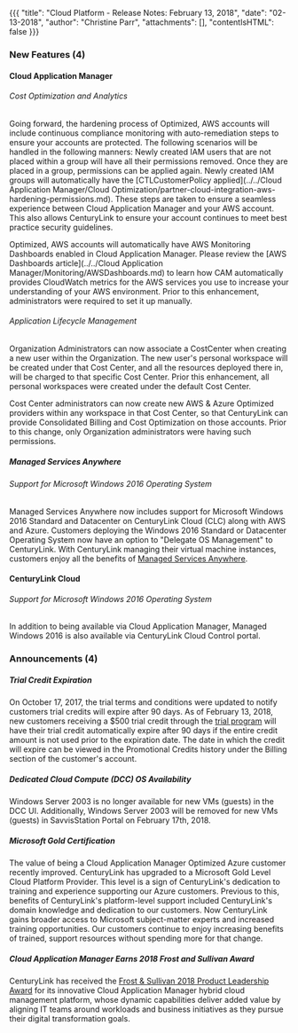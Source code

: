 {{{
"title": "Cloud Platform - Release Notes: February 13, 2018",
"date": "02-13-2018",
"author": "Christine Parr",
"attachments": [],
"contentIsHTML": false
}}}

### New Features (4)

#### Cloud Application Manager

###### Cost Optimization and Analytics

Going forward, the hardening process of Optimized, AWS accounts will include continuous compliance monitoring with auto-remediation steps to ensure your accounts are protected. The following scenarios will be handled in the following manners: Newly created IAM users that are not placed within a group will have all their permissions removed. Once they are placed in a group, permissions can be applied again. Newly created IAM groups will automatically have the [CTLCustomerPolicy applied](../../Cloud Application Manager/Cloud Optimization/partner-cloud-integration-aws-hardening-permissions.md). These steps are taken to ensure a seamless experience between Cloud Application Manager and your AWS account. This also allows CenturyLink to ensure your account continues to meet best practice security guidelines.

Optimized, AWS accounts will automatically have AWS Monitoring Dashboards enabled in Cloud Application Manager. Please review the [AWS Dashboards article](../../Cloud Application Manager/Monitoring/AWSDashboards.md) to learn how CAM automatically provides CloudWatch metrics for the AWS services you use to increase your understanding of your AWS environment. Prior to this enhancement, administrators were required to set it up manually.

###### Application Lifecycle Management

Organization Administrators can now associate a CostCenter when creating a new user within the Organization. The new user's personal workspace will be created under that Cost Center, and all the resources deployed there in, will be charged to that specific Cost Center. Prior this enhancement, all personal workspaces were created under the default Cost Center.

Cost Center administrators can now create new AWS & Azure Optimized providers within any workspace in that Cost Center, so that CenturyLink can provide Consolidated Billing and Cost Optimization on those accounts. Prior to this change, only Organization administrators were having such permissions.


##### Managed Services Anywhere

###### Support for Microsoft Windows 2016 Operating System

Managed Services Anywhere now includes support for Microsoft Windows 2016 Standard and Datacenter on CenturyLink Cloud (CLC) along with AWS and Azure. Customers deploying the Windows 2016 Standard or Datacenter Operating System now have an option to "Delegate OS Management" to CenturyLink. With CenturyLink managing their virtual machine instances, customers enjoy all the benefits of [Managed Services Anywhere](https://www.ctl.io/legal/cloud-application-manager/service-guide/).


#### CenturyLink Cloud

###### Support for Microsoft Windows 2016 Operating System

In addition to being available via Cloud Application Manager, Managed Windows 2016 is also available via CenturyLink Cloud Control portal.


### Announcements (4)

##### Trial Credit Expiration

On October 17, 2017, the trial terms and conditions were updated to notify customers trial credits will expire after 90 days. As of February 13, 2018, new customers receiving a $500 trial credit through the [trial program](https://www.ctl.io/free-trial/) will have their trial credit automatically expire after 90 days if the entire credit amount is not used prior to the expiration date. The date in which the credit will expire can be viewed in the Promotional Credits history under the Billing section of the customer's account.


##### Dedicated Cloud Compute (DCC) OS Availability

Windows Server 2003 is no longer available for new VMs (guests) in the DCC UI. Additionally, Windows Server 2003 will be removed for new VMs (guests) in SavvisStation Portal on February 17th, 2018.

##### Microsoft Gold Certification

The value of being a Cloud Application Manager Optimized Azure customer recently improved. CenturyLink has upgraded to a Microsoft Gold Level Cloud Platform Provider. This level is a sign of CenturyLink's dedication to training and experience supporting our Azure customers. Previous to this, benefits of CenturyLink's platform-level support included CenturyLink's domain knowledge and dedication to our customers. Now CenturyLink gains broader access to Microsoft subject-matter experts and increased training opportunities. Our customers continue to enjoy increasing benefits of trained, support resources without spending more for that change.

##### Cloud Application Manager Earns 2018 Frost and Sullivan Award

CenturyLink has received the [Frost & Sullivan 2018 Product Leadership Award](http://news.centurylink.com/2018-01-23-Frost-Sullivan-recognizes-CenturyLink-as-the-product-leader-in-hybrid-cloud-management-platforms-for-its-innovative-Cloud-Application-Manager-platform) for its innovative Cloud Application Manager hybrid cloud management platform, whose dynamic capabilities deliver added value by aligning IT teams around workloads and business initiatives as they pursue their digital transformation goals.
